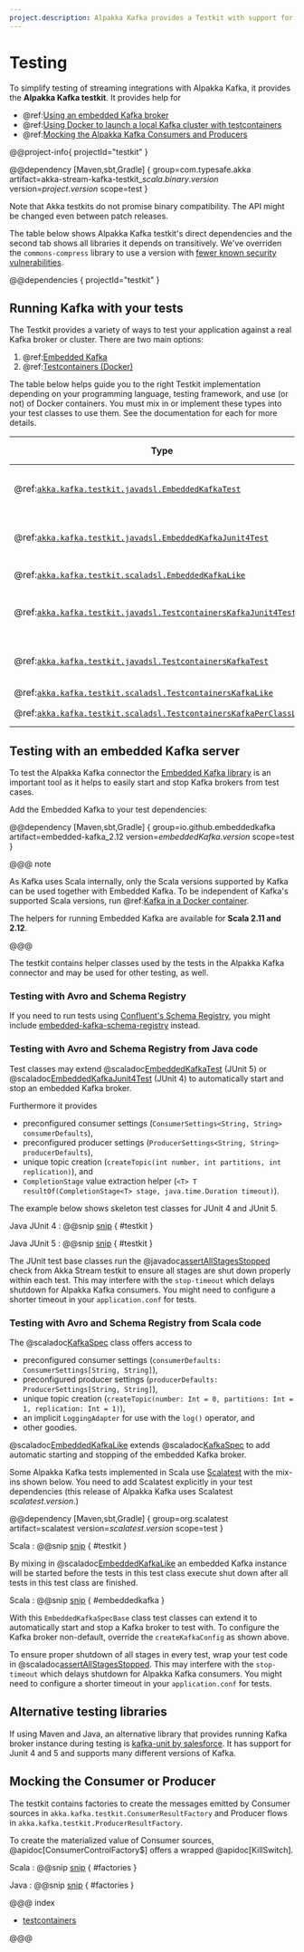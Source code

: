 ```yaml
---
project.description: Alpakka Kafka provides a Testkit with support for running local Kafka brokers for integration tests.
---
```

# Testing

To simplify testing of streaming integrations with Alpakka Kafka, it provides the **Alpakka Kafka testkit**. It provides help for

* @ref:[Using an embedded Kafka broker](#testing-with-an-embedded-kafka-server)
* @ref:[Using Docker to launch a local Kafka cluster with testcontainers](testing-testcontainers.md)
* @ref:[Mocking the Alpakka Kafka Consumers and Producers](#mocking-the-consumer-or-producer)

@@project-info{ projectId="testkit" }

@@dependency [Maven,sbt,Gradle] {
  group=com.typesafe.akka
  artifact=akka-stream-kafka-testkit_$scala.binary.version$
  version=$project.version$
  scope=test
}

Note that Akka testkits do not promise binary compatibility. The API might be changed even between patch releases.

The table below shows Alpakka Kafka testkit's direct dependencies and the second tab shows all libraries it depends on transitively. 
We've overriden the `commons-compress` library to use a version with [fewer known security vulnerabilities](https://commons.apache.org/proper/commons-compress/security-reports.html).

@@dependencies { projectId="testkit" }

## Running Kafka with your tests

The Testkit provides a variety of ways to test your application against a real Kafka broker or cluster. There are two main options:

1. @ref:[Embedded Kafka](#testing-with-an-embedded-kafka-server)
2. @ref:[Testcontainers (Docker)](testing-testcontainers.md)

The table below helps guide you to the right Testkit implementation depending on your programming language, testing framework, and use (or not) of Docker containers.
You must mix in or implement these types into your test classes to use them.
See the documentation for each for more details.

| Type                                                                                                                                                | Test Framework | Runtime Mode    | Cluster | Schema Registry | Lang     | Lifetime             |
|-----------------------------------------------------------------------------------------------------------------------------------------------------|----------------|-----------------|---------|-----------------|----------|----------------------|
| @ref:[`akka.kafka.testkit.javadsl.EmbeddedKafkaTest`](#testing-with-avro-and-schema-registry-from-java-code)                                        | JUnit 5        | Embedded Kafka  | No      | Yes             | Java     | All tests, Per class |
| @ref:[`akka.kafka.testkit.javadsl.EmbeddedKafkaJunit4Test`](#testing-with-avro-and-schema-registry-from-java-code)                                  | JUnit 4        | Embedded Kafka  | No      | Yes             | Java     | All tests, Per class |
| @ref:[`akka.kafka.testkit.scaladsl.EmbeddedKafkaLike`](#testing-with-avro-and-schema-registry-from-scala-code)                                      | ScalaTest      | Embedded Kafka  | No      | Yes             | Scala    | Per class            |
| @ref:[`akka.kafka.testkit.javadsl.TestcontainersKafkaJunit4Test`](testing-testcontainers.md#testing-with-a-docker-kafka-cluster-from-java-code)     | JUnit 5        | Testcontainers  | Yes     | No              | Java     | All tests, Per class |
| @ref:[`akka.kafka.testkit.javadsl.TestcontainersKafkaTest`](testing-testcontainers.md#testing-with-a-docker-kafka-cluster-from-java-code)           | JUnit 4        | Testcontainers  | Yes     | No              | Java     | All tests, Per class |
| @ref:[`akka.kafka.testkit.scaladsl.TestcontainersKafkaLike`](testing-testcontainers.md#testing-with-a-docker-kafka-cluster-from-scala-code)         | ScalaTest      | Testcontainers  | Yes     | No              | Scala    | All tests            |
| @ref:[`akka.kafka.testkit.scaladsl.TestcontainersKafkaPerClassLike`](testing-testcontainers.md#testing-with-a-docker-kafka-cluster-from-scala-code) | ScalaTest      | Testcontainers  | Yes     | No              | Scala    | Per class            |

## Testing with an embedded Kafka server

To test the Alpakka Kafka connector the [Embedded Kafka library](https://github.com/embeddedkafka/embedded-kafka) is an important tool as it helps to easily start and stop Kafka brokers from test cases.

Add the Embedded Kafka to your test dependencies:

@@dependency [Maven,sbt,Gradle] {
  group=io.github.embeddedkafka
  artifact=embedded-kafka_2.12
  version=$embeddedKafka.version$
  scope=test
}

@@@ note

As Kafka uses Scala internally, only the Scala versions supported by Kafka can be used together with Embedded Kafka. To be independent of Kafka's supported Scala versions, run @ref:[Kafka in a Docker container](testing-testcontainers.md).

The helpers for running Embedded Kafka are available for **Scala 2.11 and 2.12**.

@@@

The testkit contains helper classes used by the tests in the Alpakka Kafka connector and may be used for other testing, as well.


### Testing with Avro and Schema Registry

If you need to run tests using [Confluent's Schema Registry](https://docs.confluent.io/current/schema-registry/docs/index.html), you might include [embedded-kafka-schema-registry](https://github.com/embeddedkafka/embedded-kafka-schema-registry) instead.


### Testing with Avro and Schema Registry from Java code

Test classes may extend @scaladoc[EmbeddedKafkaTest](akka.kafka.testkit.javadsl.EmbeddedKafkaTest) (JUnit 5) or @scaladoc[EmbeddedKafkaJunit4Test](akka.kafka.testkit.javadsl.EmbeddedKafkaJunit4Test) (JUnit 4) to automatically start and stop an embedded Kafka broker.

Furthermore it provides

* preconfigured consumer settings (`ConsumerSettings<String, String> consumerDefaults`),
* preconfigured producer settings (`ProducerSettings<String, String> producerDefaults`),
* unique topic creation (`createTopic(int number, int partitions, int replication)`), and
* `CompletionStage` value extraction helper (`<T> T resultOf(CompletionStage<T> stage, java.time.Duration timeout)`).

The example below shows skeleton test classes for JUnit 4 and JUnit 5.

Java JUnit 4
: @@snip [snip](/tests/src/test/java/docs/javadsl/AssignmentTest.java) { #testkit }

Java JUnit 5
: @@snip [snip](/tests/src/test/java/docs/javadsl/ProducerExampleTest.java) { #testkit }

The JUnit test base classes run the @javadoc[assertAllStagesStopped](akka.stream.testkit.javadsl.StreamTestKit#assertAllStagesStopped(akka.stream.Materializer)) check from Akka Stream testkit to ensure all stages are shut down properly within each test. This may interfere with the `stop-timeout` which delays shutdown for Alpakka Kafka consumers. You might need to configure a shorter timeout in your `application.conf` for tests.


### Testing with Avro and Schema Registry from Scala code

The @scaladoc[KafkaSpec](akka.kafka.testkit.scaladsl.KafkaSpec) class offers access to 

* preconfigured consumer settings (`consumerDefaults: ConsumerSettings[String, String]`),
* preconfigured producer settings (`producerDefaults: ProducerSettings[String, String]`),
* unique topic creation (`createTopic(number: Int = 0, partitions: Int = 1, replication: Int = 1)`),
* an implicit `LoggingAdapter` for use with the `log()` operator, and
* other goodies.

@scaladoc[EmbeddedKafkaLike](akka.kafka.testkit.scaladsl.EmbeddedKafkaLike) extends @scaladoc[KafkaSpec](akka.kafka.testkit.scaladsl.KafkaSpec) to add automatic starting and stopping of the embedded Kafka broker.

Some Alpakka Kafka tests implemented in Scala use [Scalatest](http://www.scalatest.org/) with the mix-ins shown below. You need to add Scalatest explicitly in your test dependencies (this release of Alpakka Kafka uses Scalatest $scalatest.version$.)

@@dependency [Maven,sbt,Gradle] {
  group=org.scalatest
  artifact=scalatest
  version=$scalatest.version$
  scope=test
}

Scala
: @@snip [snip](/tests/src/test/scala/akka/kafka/scaladsl/SpecBase.scala) { #testkit }

By mixing in @scaladoc[EmbeddedKafkaLike](akka.kafka.testkit.scaladsl.EmbeddedKafkaLike) an embedded Kafka instance will be started before the tests in this test class execute shut down after all tests in this test class are finished.

Scala
: @@snip [snip](/tests/src/test/scala/akka/kafka/scaladsl/EmbeddedKafkaSampleSpec.scala) { #embeddedkafka }

With this `EmbeddedKafkaSpecBase` class test classes can extend it to automatically start and stop a Kafka broker to test with. To configure the Kafka broker non-default, override the `createKafkaConfig` as shown above.

To ensure proper shutdown of all stages in every test, wrap your test code in @scaladoc[assertAllStagesStopped](akka.stream.testkit.scaladsl.StreamTestKit$). This may interfere with the `stop-timeout` which delays shutdown for Alpakka Kafka consumers. You might need to configure a shorter timeout in your `application.conf` for tests.

## Alternative testing libraries

If using Maven and Java, an alternative library that provides running Kafka broker instance during testing is [kafka-unit by salesforce](https://github.com/salesforce/kafka-junit). It has support for Junit 4 and 5 and supports many different versions of Kafka.

## Mocking the Consumer or Producer

The testkit contains factories to create the messages emitted by Consumer sources in `akka.kafka.testkit.ConsumerResultFactory` and Producer flows in `akka.kafka.testkit.ProducerResultFactory`.

To create the materialized value of Consumer sources, @apidoc[ConsumerControlFactory$] offers a wrapped @apidoc[KillSwitch].

Scala
: @@snip [snip](/tests/src/test/scala/docs/scaladsl/TestkitSamplesSpec.scala) { #factories }

Java
: @@snip [snip](/tests/src/test/java/docs/javadsl/TestkitSamplesTest.java) { #factories }

@@@ index

* [testcontainers](testing-testcontainers.md)

@@@
